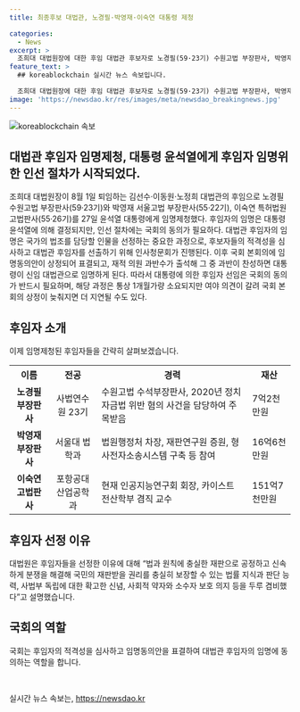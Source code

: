 ```yaml
---
title: 최종후보 대법관, 노경필·박영재·이숙연 대통령 제청

categories:
  - News
excerpt: >
  조희대 대법원장에 대한 후임 대법관 후보자로 노경필(59·23기) 수원고법 부장판사, 박영재(55·22기) 서울고법 부장판사, 이숙연(55·26기) 특허법원 고법판사가 윤석열 대통령에게 임명을 제청했다. 대법원은 후임 대법관 후보자들을 법률 지식과 판단 능력, 사법부 독립에 대한 확고한 신념, 사회적 약자와 소수자 보호 의지 등을 갖추고 있다고 설명했다. 후보자들의 경력과 재산 상태도 소개됐는데, 대법관 임명을 위해서는 국회의 동의가 필요하며, 본회의 상정 후 과반수 이상의 찬성이 필요하다.
feature_text: >
  ## koreablockchain 실시간 뉴스 속보입니다.

  조희대 대법원장에 대한 후임 대법관 후보자로 노경필(59·23기) 수원고법 부장판사, 박영재(55·22기) 서울고법 부장판사, 이숙연(55·26기) 특허법원 고법판사가 윤석열 대통령에게 임명을 제청했다. 대법원은 후임 대법관 후보자들을 법률 지식과 판단 능력, 사법부 독립에 대한 확고한 신념, 사회적 약자와 소수자 보호 의지 등을 갖추고 있다고 설명했다. 후보자들의 경력과 재산 상태도 소개됐는데, 대법관 임명을 위해서는 국회의 동의가 필요하며, 본회의 상정 후 과반수 이상의 찬성이 필요하다.
image: 'https://newsdao.kr/res/images/meta/newsdao_breakingnews.jpg'
---
```


<p><img src="https://newsdao.kr/res/images/meta/newsdao_breakingnews.jpg" alt="koreablockchain 속보" /></p>

<h2>대법관 후임자 임명제청, 대통령 윤석열에게 후임자 임명위한 인선 절차가 시작되었다.</h2>

<p data-ke-size="size16">조희대 대법원장이 8월 1일 퇴임하는 김선수·이동원·노정희 대법관의 후임으로 노경필 수원고법 부장판사(59·23기)와 박영재 서울고법 부장판사(55·22기), 이숙연 특허법원 고법판사(55·26기)를 27일 윤석열 대통령에게 임명제청했다. 후임자의 임명은 대통령 윤석열에 의해 결정되지만, 인선 절차에는 국회의 동의가 필요하다. 대법관 후임자의 임명은 국가의 법조를 담당할 인물을 선정하는 중요한 과정으로, 후보자들의 적격성을 심사하고 대법관 후임자를 선출하기 위해 인사청문회가 진행된다. 이후 국회 본회의에 임명동의안이 상정되어 표결되고, 재적 의원 과반수가 출석해 그 중 과반이 찬성하면 대통령이 신임 대법관으로 임명하게 된다. 따라서 대통령에 의한 후임자 선임은 국회의 동의가 반드시 필요하며, 해당 과정은 통상 1개월가량 소요되지만 여야 의견이 갈려 국회 본회의 상정이 늦춰지면 더 지연될 수도 있다.</p>

<h2>후임자 소개</h2>

<p data-ke-size="size16">이제 임명제청된 후임자들을 간략히 살펴보겠습니다.</p>

<table>
  <tr>
    <th>이름</th>
    <th>전공</th>
    <th>경력</th>
    <th>재산</th>
  </tr>
  <tr>
    <td style="text-align: center;"><b>노경필 부장판사</b></td>
    <td style="text-align: center;">사법연수원 23기</td>
    <td>수원고법 수석부장판사, 2020년 정치자금법 위반 혐의 사건을 담당하여 주목받음</td>
    <td>7억2천만원</td>
  </tr>
  <tr>
    <td style="text-align: center;"><b>박영재 부장판사</b></td>
    <td style="text-align: center;">서울대 법학과</td>
    <td>법원행정처 차장, 재판연구원 증원, 형사전자소송시스템 구축 등 참여</td>
    <td>16억6천만원</td>
  </tr>
  <tr>
    <td style="text-align: center;"><b>이숙연 고법판사</b></td>
    <td style="text-align: center;">포항공대 산업공학과</td>
    <td>현재 인공지능연구회 회장, 카이스트 전산학부 겸직 교수</td>
    <td>151억7천만원</td>
  </tr>
</table>

<h2>후임자 선정 이유</h2>

<p data-ke-size="size16">대법원은 후임자들을 선정한 이유에 대해 “법과 원칙에 충실한 재판으로 공정하고 신속하게 분쟁을 해결해 국민의 재판받을 권리를 충실히 보장할 수 있는 법률 지식과 판단 능력, 사법부 독립에 대한 확고한 신념, 사회적 약자와 소수자 보호 의지 등을 두루 겸비했다”고 설명했습니다.</p>

<h2>국회의 역할</h2>

<p data-ke-size="size16">국회는 후임자의 적격성을 심사하고 임명동의안을 표결하여 대법관 후임자의 임명에 동의하는 역할을 합니다.</p>

<p data-ke-size="size16">&nbsp;</p>
실시간 뉴스 속보는, <a href="https://newsdao.kr" rel="dofollow">https://newsdao.kr</a>



